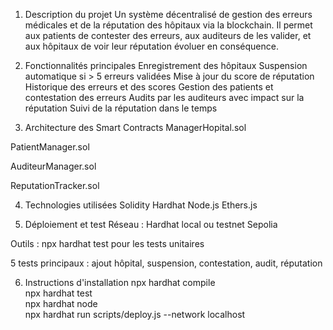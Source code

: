 1. Description du projet
Un système décentralisé de gestion des erreurs médicales et de la réputation des hôpitaux via la blockchain. Il permet aux patients de contester des erreurs, aux auditeurs de les valider, et aux hôpitaux de voir leur réputation évoluer en conséquence.

2. Fonctionnalités principales
Enregistrement des hôpitaux
Suspension automatique si > 5 erreurs validées
Mise à jour du score de réputation
Historique des erreurs et des scores
Gestion des patients et contestation des erreurs
Audits par les auditeurs avec impact sur la réputation
Suivi de la réputation dans le temps

3. Architecture des Smart Contracts
ManagerHopital.sol

PatientManager.sol

AuditeurManager.sol

ReputationTracker.sol

4. Technologies utilisées
Solidity
Hardhat
Node.js
Ethers.js


5. Déploiement et test
Réseau : Hardhat local ou testnet Sepolia

Outils : npx hardhat test pour les tests unitaires

5 tests principaux : ajout hôpital, suspension, contestation, audit, réputation

6. Instructions d'installation
npx hardhat compile\
npx hardhat test\
npx hardhat node\
npx hardhat run scripts/deploy.js --network localhost

